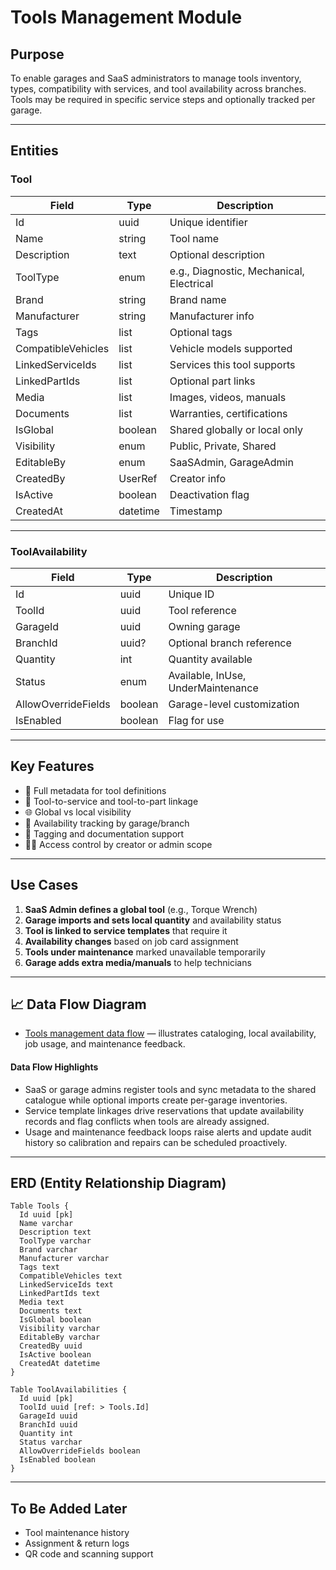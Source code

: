 # Tools Management Module

## Purpose

To enable garages and SaaS administrators to manage tools inventory, types, compatibility with services, and tool availability across branches. Tools may be required in specific service steps and optionally tracked per garage.

---

## Entities

### Tool

| Field              | Type         | Description                              |
| ------------------ | ------------ | ---------------------------------------- |
| Id                 | uuid         | Unique identifier                        |
| Name               | string       | Tool name                                |
| Description        | text         | Optional description                     |
| ToolType           | enum         | e.g., Diagnostic, Mechanical, Electrical |
| Brand              | string       | Brand name                               |
| Manufacturer       | string       | Manufacturer info                        |
| Tags               | list<string> | Optional tags                            |
| CompatibleVehicles | list<string> | Vehicle models supported                 |
| LinkedServiceIds   | list<uuid>   | Services this tool supports              |
| LinkedPartIds      | list<uuid>   | Optional part links                      |
| Media              | list<string> | Images, videos, manuals                  |
| Documents          | list<string> | Warranties, certifications               |
| IsGlobal           | boolean      | Shared globally or local only            |
| Visibility         | enum         | Public, Private, Shared                  |
| EditableBy         | enum         | SaaSAdmin, GarageAdmin                   |
| CreatedBy          | UserRef      | Creator info                             |
| IsActive           | boolean      | Deactivation flag                        |
| CreatedAt          | datetime     | Timestamp                                |

---

### ToolAvailability

| Field               | Type    | Description                        |
| ------------------- | ------- | ---------------------------------- |
| Id                  | uuid    | Unique ID                          |
| ToolId              | uuid    | Tool reference                     |
| GarageId            | uuid    | Owning garage                      |
| BranchId            | uuid?   | Optional branch reference          |
| Quantity            | int     | Quantity available                 |
| Status              | enum    | Available, InUse, UnderMaintenance |
| AllowOverrideFields | boolean | Garage-level customization         |
| IsEnabled           | boolean | Flag for use                       |

---

## Key Features

* 🧰 Full metadata for tool definitions
* 🔧 Tool-to-service and tool-to-part linkage
* 🌐 Global vs local visibility
* 📍 Availability tracking by garage/branch
* 🧪 Tagging and documentation support
* 🧑‍🔧 Access control by creator or admin scope

---

## Use Cases

1. **SaaS Admin defines a global tool** (e.g., Torque Wrench)
2. **Garage imports and sets local quantity** and availability status
3. **Tool is linked to service templates** that require it
4. **Availability changes** based on job card assignment
5. **Tools under maintenance** marked unavailable temporarily
6. **Garage adds extra media/manuals** to help technicians

---

## 📈 Data Flow Diagram

- [Tools management data flow](../../Diagrams/DataFlow/ToolsManagement.md) — illustrates cataloging, local availability, job usage, and maintenance feedback.

#### Data Flow Highlights
- SaaS or garage admins register tools and sync metadata to the shared catalogue while optional imports create per-garage inventories.
- Service template linkages drive reservations that update availability records and flag conflicts when tools are already assigned.
- Usage and maintenance feedback loops raise alerts and update audit history so calibration and repairs can be scheduled proactively.

---

## ERD (Entity Relationship Diagram)

```dbml
Table Tools {
  Id uuid [pk]
  Name varchar
  Description text
  ToolType varchar
  Brand varchar
  Manufacturer varchar
  Tags text
  CompatibleVehicles text
  LinkedServiceIds text
  LinkedPartIds text
  Media text
  Documents text
  IsGlobal boolean
  Visibility varchar
  EditableBy varchar
  CreatedBy uuid
  IsActive boolean
  CreatedAt datetime
}

Table ToolAvailabilities {
  Id uuid [pk]
  ToolId uuid [ref: > Tools.Id]
  GarageId uuid
  BranchId uuid
  Quantity int
  Status varchar
  AllowOverrideFields boolean
  IsEnabled boolean
}
```

---

## To Be Added Later

* Tool maintenance history
* Assignment & return logs
* QR code and scanning support
